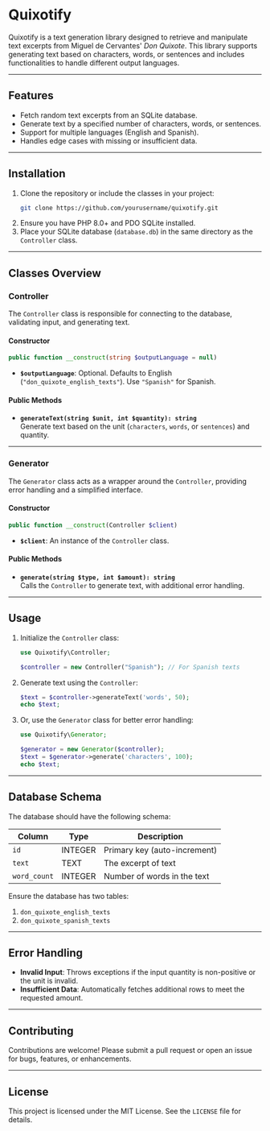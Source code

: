 
# Quixotify

Quixotify is a text generation library designed to retrieve and manipulate text excerpts from Miguel de Cervantes' *Don Quixote*. This library supports generating text based on characters, words, or sentences and includes functionalities to handle different output languages.

---

## Features

- Fetch random text excerpts from an SQLite database.
- Generate text by a specified number of characters, words, or sentences.
- Support for multiple languages (English and Spanish).
- Handles edge cases with missing or insufficient data.

---

## Installation

1. Clone the repository or include the classes in your project:
   ```bash
   git clone https://github.com/yourusername/quixotify.git
   ```
2. Ensure you have PHP 8.0+ and PDO SQLite installed.
3. Place your SQLite database (`database.db`) in the same directory as the `Controller` class.

---

## Classes Overview

### Controller

The `Controller` class is responsible for connecting to the database, validating input, and generating text.

#### Constructor
```php
public function __construct(string $outputLanguage = null)
```
- **`$outputLanguage`**: Optional. Defaults to English (`"don_quixote_english_texts"`). Use `"Spanish"` for Spanish.

#### Public Methods
- **`generateText(string $unit, int $quantity): string`**  
  Generate text based on the unit (`characters`, `words`, or `sentences`) and quantity.

---

### Generator

The `Generator` class acts as a wrapper around the `Controller`, providing error handling and a simplified interface.

#### Constructor
```php
public function __construct(Controller $client)
```
- **`$client`**: An instance of the `Controller` class.

#### Public Methods
- **`generate(string $type, int $amount): string`**  
  Calls the `Controller` to generate text, with additional error handling.

---

## Usage

1. Initialize the `Controller` class:
   ```php
   use Quixotify\Controller;

   $controller = new Controller("Spanish"); // For Spanish texts
   ```

2. Generate text using the `Controller`:
   ```php
   $text = $controller->generateText('words', 50);
   echo $text;
   ```

3. Or, use the `Generator` class for better error handling:
   ```php
   use Quixotify\Generator;

   $generator = new Generator($controller);
   $text = $generator->generate('characters', 100);
   echo $text;
   ```

---

## Database Schema

The database should have the following schema:

| Column   | Type       | Description                |
|----------|------------|----------------------------|
| `id`     | INTEGER    | Primary key (auto-increment) |
| `text`   | TEXT       | The excerpt of text        |
| `word_count` | INTEGER | Number of words in the text |

Ensure the database has two tables:
1. `don_quixote_english_texts`
2. `don_quixote_spanish_texts`

---

## Error Handling

- **Invalid Input**: Throws exceptions if the input quantity is non-positive or the unit is invalid.
- **Insufficient Data**: Automatically fetches additional rows to meet the requested amount.

---

## Contributing

Contributions are welcome! Please submit a pull request or open an issue for bugs, features, or enhancements.

---

## License

This project is licensed under the MIT License. See the `LICENSE` file for details.
